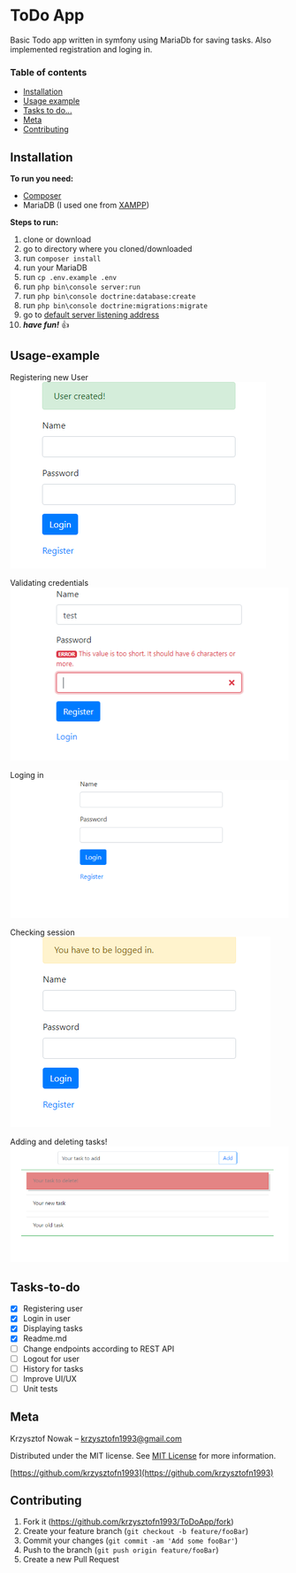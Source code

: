 # ToDo App

Basic Todo app written in symfony using MariaDb for saving tasks. Also implemented registration and loging in.

### Table of contents
 - [Installation](#Installation)  
 - [Usage example](#Usage-example)  
 - [Tasks to do...](#Tasks-to-do)  
 - [Meta](#Meta)  
 - [Contributing](#Contributing)  

## Installation

**To run you need:**
- [Composer](https://getcomposer.org)
- MariaDB (I used one from [XAMPP](https://www.apachefriends.org/pl/index.html))

**Steps to run:**
1. clone or download
2. go to directory where you cloned/downloaded
3. run ```composer install```
4. run your MariaDB
5. run ```cp .env.example .env```
6. run ```php bin\console server:run```
7. run ```php bin\console doctrine:database:create```
8. run ```php bin\console doctrine:migrations:migrate```
9. go to [default server listening address](http://127.0.0.1:8000)
10. ***have fun!*** :+1:

## Usage-example
Registering new User  
![](images/new_user.png)  

Validating credentials  
![](images/validation.png)  

Loging in  
![](images/login.png)  

Checking session  
![](images/checking_session.png)  

Adding and deleting tasks!  
![](images/tasks.png)  

## Tasks-to-do
- [x] Registering user
- [x] Login in user
- [x] Displaying tasks
- [x] Readme.md
- [ ] Change endpoints according to REST API
- [ ] Logout for user
- [ ] History for tasks
- [ ] Improve UI/UX
- [ ] Unit tests

## Meta

Krzysztof Nowak – krzysztofn1993@gmail.com

Distributed under the MIT license. See [MIT License](https://choosealicense.com/licenses/mit/) for more information.

[https://github.com/krzysztofn1993](https://github.com/krzysztofn1993)

## Contributing

1. Fork it (<https://github.com/krzysztofn1993/ToDoApp/fork>)
2. Create your feature branch (`git checkout -b feature/fooBar`)
3. Commit your changes (`git commit -am 'Add some fooBar'`)
4. Push to the branch (`git push origin feature/fooBar`)
5. Create a new Pull Request
